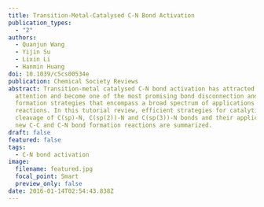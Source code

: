 ```yaml
---
title: Transition-Metal-Catalysed C-N Bond Activation
publication_types:
  - "2"
authors:
  - Quanjun Wang
  - Yijin Su
  - Lixin Li
  - Hanmin Huang
doi: 10.1039/c5cs00534e
publication: Chemical Society Reviews
abstract: Transition-metal catalysed C-N bond activation has attracted much
  attention and become one of the most promising bond disconnection and
  formation strategies that encompass a broad spectrum of applications in many
  reactions. In this tutorial review, efficient strategies for catalytic
  cleavage of C(sp)-N, C(sp(2))-N and C(sp(3))-N bonds and their applications in
  new C-C and C-N bond formation reactions are summarized.
draft: false
featured: false
tags:
  - C-N bond activation
image:
  filename: featured.jpg
  focal_point: Smart
  preview_only: false
date: 2016-01-14T02:54:43.838Z
---
```


